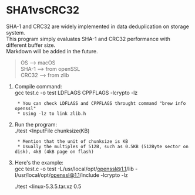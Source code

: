 # SHA1vsCRC32
SHA-1 and CRC32 are widely implemented in data deduplication on storage system.  
This program simply evaluates SHA-1 and CRC32 performance with different buffer size.  
Markdown will be added in the future.  

>OS --> macOS  
>SHA-1 --> from openSSL  
>CRC32 --> from zlib  

1. Compile command:  
    gcc test.c -o test LDFLAGS CPPFLAGS -lcrypto -lz  
    
        * You can check LDFLAGS and CPPFLAGS throught command "brew info openssl"  
        * Using -lz to link zlib.h  

2. Run the program:  
    ./test <InputFile chunksize(KB)  
    
        * Mention that the unit of chunksize is KB  
        * Usually the multiples of 512B, such as 0.5KB (512Byte sector on disk), 4kB (4kB page on flash)  


3. Here's the example:  
    gcc test.c -o test -L/usr/local/opt/openssl@1.1/lib -I/usr/local/opt/openssl@1.1/include -lcrypto -lz  
    
    ./test <linux-5.3.5.tar.xz 0.5
